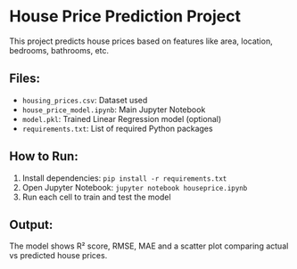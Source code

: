 # House Price Prediction Project

This project predicts house prices based on features like area, location, bedrooms, bathrooms, etc.

## Files:
- `housing_prices.csv`: Dataset used
- `house_price_model.ipynb`: Main Jupyter Notebook
- `model.pkl`: Trained Linear Regression model (optional)
- `requirements.txt`: List of required Python packages

## How to Run:
1. Install dependencies: `pip install -r requirements.txt`
2. Open Jupyter Notebook: `jupyter notebook houseprice.ipynb`
3. Run each cell to train and test the model

## Output:
The model shows R² score, RMSE, MAE and a scatter plot comparing actual vs predicted house prices.
